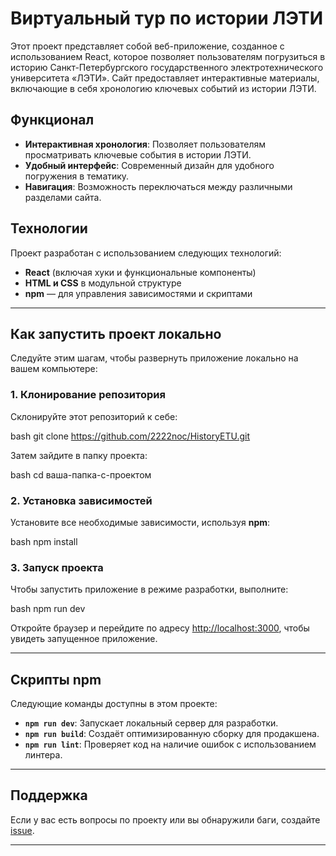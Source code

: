 # Виртуальный тур по истории ЛЭТИ

Этот проект представляет собой веб-приложение, созданное с использованием React, которое позволяет пользователям погрузиться в историю Санкт-Петербургского государственного электротехнического университета «ЛЭТИ». Сайт предоставляет интерактивные материалы, включающие в себя хронологию ключевых событий из истории ЛЭТИ.

## Функционал

- **Интерактивная хронология**: Позволяет пользователям просматривать ключевые события в истории ЛЭТИ.
- **Удобный интерфейс**: Современный дизайн для удобного погружения в тематику.
- **Навигация**: Возможность переключаться между различными разделами сайта.

## Технологии

Проект разработан с использованием следующих технологий:
- **React** (включая хуки и функциональные компоненты)
- **HTML и CSS** в модульной структуре
- **npm** — для управления зависимостями и скриптами

---

## Как запустить проект локально

Следуйте этим шагам, чтобы развернуть приложение локально на вашем компьютере:

### 1. Клонирование репозитория

Склонируйте этот репозиторий к себе:

bash
git clone https://github.com/2222noc/HistoryETU.git

Затем зайдите в папку проекта:

bash
cd ваша-папка-с-проектом

### 2. Установка зависимостей

Установите все необходимые зависимости, используя **npm**:

bash
npm install

### 3. Запуск проекта

Чтобы запустить приложение в режиме разработки, выполните:

bash
npm run dev

Откройте браузер и перейдите по адресу [http://localhost:3000](http://localhost:3000), чтобы увидеть запущенное приложение.

---

## Скрипты npm

Следующие команды доступны в этом проекте:

- **`npm run dev`**: Запускает локальный сервер для разработки.
- **`npm run build`**: Создаёт оптимизированную сборку для продакшена.
- **`npm run lint`**: Проверяет код на наличие ошибок с использованием линтера.

---

## Поддержка

Если у вас есть вопросы по проекту или вы обнаружили баги, создайте [issue](https://github.com/2222noc/HistoryETU/issues).

---

